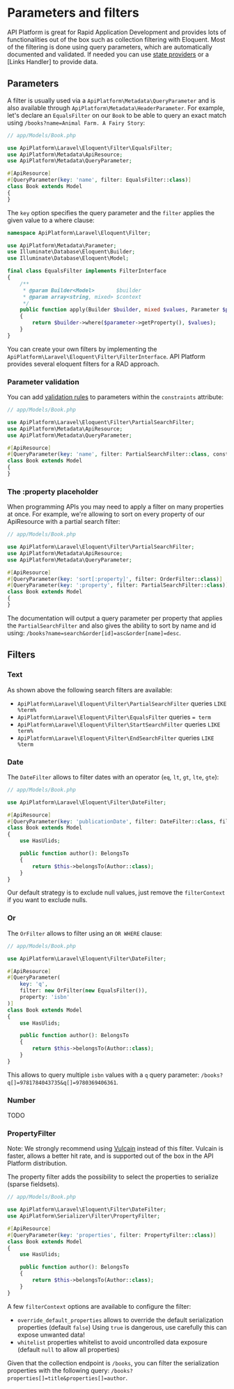 # Parameters and filters

API Platform is great for Rapid Application Development and provides lots of functionalities out of the box such as collection filtering with Eloquent. Most of the filtering is done using query parameters, which are automatically documented and validated. If needed you can use [state providers](core/state-providers) or a [Links Handler] to provide data.

## Parameters

A filter is usually used via a `ApiPlatform\Metadata\QueryParameter` and is also available through `ApiPlatform\Metadata\HeaderParameter`. For example, let's declare an `EqualsFilter` on our `Book` to be able to query an exact match using `/books?name=Animal Farm. A Fairy Story`:

```php
// app/Models/Book.php 

use ApiPlatform\Laravel\Eloquent\Filter\EqualsFilter;
use ApiPlatform\Metadata\ApiResource;
use ApiPlatform\Metadata\QueryParameter;

#[ApiResource]
#[QueryParameter(key: 'name', filter: EqualsFilter::class)]
class Book extends Model
{
}
```

The `key` option specifies the query parameter and the `filter` applies the given value to a where clause:

```php
namespace ApiPlatform\Laravel\Eloquent\Filter;

use ApiPlatform\Metadata\Parameter;
use Illuminate\Database\Eloquent\Builder;
use Illuminate\Database\Eloquent\Model;

final class EqualsFilter implements FilterInterface
{
    /**
     * @param Builder<Model>       $builder
     * @param array<string, mixed> $context
     */
    public function apply(Builder $builder, mixed $values, Parameter $parameter, array $context = []): Builder
    {
        return $builder->where($parameter->getProperty(), $values);
    }
}
```

You can create your own filters by implementing the `ApiPlatform\Laravel\Eloquent\Filter\FilterInterface`. API Platform provides several eloquent filters for a RAD approach.

### Parameter validation

You can add [validation rules](https://laravel.com/docs/validation) to parameters within the `constraints` attribute:

```php
// app/Models/Book.php 

use ApiPlatform\Laravel\Eloquent\Filter\PartialSearchFilter;
use ApiPlatform\Metadata\ApiResource;
use ApiPlatform\Metadata\QueryParameter;

#[ApiResource]
#[QueryParameter(key: 'name', filter: PartialSearchFilter::class, constraints: 'min:2')]
class Book extends Model
{
}
```

<!-- TODO: The `security` option also allows policy but we need to test this -->

### The :property placeholder

When programming APIs you may need to apply a filter on many properties at once. For example, we're allowing to sort on every property of our ApiResource with a partial search filter:

```php
// app/Models/Book.php 

use ApiPlatform\Laravel\Eloquent\Filter\PartialSearchFilter;
use ApiPlatform\Metadata\ApiResource;
use ApiPlatform\Metadata\QueryParameter;

#[ApiResource]
#[QueryParameter(key: 'sort[:property]', filter: OrderFilter::class)]
#[QueryParameter(key: ':property', filter: PartialSearchFilter::class)]
class Book extends Model
{
}
```

The documentation will output a query parameter per property that applies the `PartialSearchFilter` and also gives the ability to sort by name and id using: `/books?name=search&order[id]=asc&order[name]=desc`.

## Filters

### Text

As shown above the following search filters are available: 

- `ApiPlatform\Laravel\Eloquent\Filter\PartialSearchFilter` queries `LIKE %term%`
- `ApiPlatform\Laravel\Eloquent\Filter\EqualsFilter` queries `= term`
- `ApiPlatform\Laravel\Eloquent\Filter\StartSearchFilter` queries `LIKE term%`
- `ApiPlatform\Laravel\Eloquent\Filter\EndSearchFilter` queries `LIKE %term`

### Date

The `DateFilter` allows to filter dates with an operator (`eq`, `lt`, `gt`, `lte`, `gte`): 

```php
// app/Models/Book.php 

use ApiPlatform\Laravel\Eloquent\Filter\DateFilter;

#[ApiResource]
#[QueryParameter(key: 'publicationDate', filter: DateFilter::class, filterContext: ['include_nulls' => true])]
class Book extends Model
{
    use HasUlids;

    public function author(): BelongsTo
    {
        return $this->belongsTo(Author::class);
    }
}
```

Our default strategy is to exclude null values, just remove the `filterContext` if you want to exclude nulls. 

### Or

The `OrFilter` allows to filter using an `OR WHERE` clause:

```php
// app/Models/Book.php 

use ApiPlatform\Laravel\Eloquent\Filter\DateFilter;

#[ApiResource]
#[QueryParameter(
    key: 'q',
    filter: new OrFilter(new EqualsFilter()),
    property: 'isbn'
)]
class Book extends Model
{
    use HasUlids;

    public function author(): BelongsTo
    {
        return $this->belongsTo(Author::class);
    }
}
```

This allows to query multiple `isbn` values with a `q` query parameter: `/books?q[]=9781784043735&q[]=9780369406361`.

### Number

TODO

### PropertyFilter

Note: We strongly recommend using [Vulcain](https://vulcain.rocks) instead of this filter. Vulcain is faster, allows a better hit rate, and is supported out of the box in the API Platform distribution.

The property filter adds the possibility to select the properties to serialize (sparse fieldsets).

```php
// app/Models/Book.php 

use ApiPlatform\Laravel\Eloquent\Filter\DateFilter;
use ApiPlatform\Serializer\Filter\PropertyFilter;

#[ApiResource]
#[QueryParameter(key: 'properties', filter: PropertyFilter::class)]
class Book extends Model
{
    use HasUlids;

    public function author(): BelongsTo
    {
        return $this->belongsTo(Author::class);
    }
}
```

A few `filterContext` options are available to configure the filter:

* `override_default_properties` allows to override the default serialization properties (default `false`) Using `true` is dangerous, use carefully this can expose unwanted data!
* `whitelist` properties whitelist to avoid uncontrolled data exposure (default `null` to allow all properties)

Given that the collection endpoint is `/books`, you can filter the serialization properties with the following query: `/books?properties[]=title&properties[]=author`.
